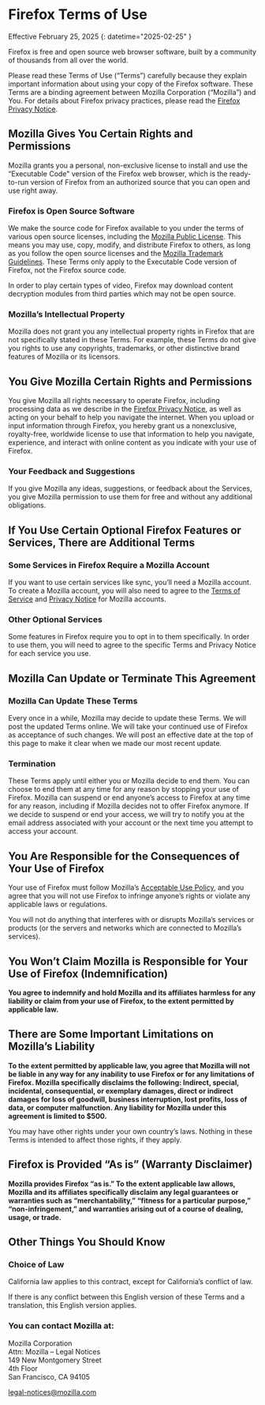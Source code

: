 # Firefox Terms of Use

Effective February 25, 2025
{: datetime="2025-02-25" }

Firefox is free and open source web browser software, built by a community of thousands from all over the world.

Please read these Terms of Use (“Terms”) carefully because they explain important information about using your copy of the Firefox software. These Terms are a binding agreement between Mozilla Corporation (“Mozilla”) and You. For details about Firefox privacy practices, please read the [Firefox Privacy Notice](https://www.mozilla.org/privacy/firefox/).

## Mozilla Gives You Certain Rights and Permissions

Mozilla grants you a personal, non-exclusive license to install and use the “Executable Code" version of the Firefox web browser, which is the ready-to-run version of Firefox from an authorized source that you can open and use right away.

### Firefox is Open Source Software

We make the source code for Firefox available to you under the terms of various open source licenses, including the [Mozilla Public License](https://www.mozilla.org/MPL/). This means you may use, copy, modify, and distribute Firefox to others, as long as you follow the open source licenses and the [Mozilla Trademark Guidelines](https://www.mozilla.org/foundation/trademarks/policy/). These Terms only apply to the Executable Code version of Firefox, not the Firefox source code.

In order to play certain types of video, Firefox may download content decryption modules from third parties which may not be open source.

### Mozilla’s Intellectual Property

Mozilla does not grant you any intellectual property rights in Firefox that are not specifically stated in these Terms. For example, these Terms do not give you rights to use any copyrights, trademarks, or other distinctive brand features of Mozilla or its licensors.

## You Give Mozilla Certain Rights and Permissions

You give Mozilla all rights necessary to operate Firefox, including processing data as we describe in the [Firefox Privacy Notice](https://www.mozilla.org/privacy/firefox/), as well as acting on your behalf to help you navigate the internet. When you upload or input information through Firefox, you hereby grant us a nonexclusive, royalty-free, worldwide license to use that information to help you navigate, experience, and interact with online content as you indicate with your use of Firefox.

### Your Feedback and Suggestions

If you give Mozilla any ideas, suggestions, or feedback about the Services, you give Mozilla permission to use them for free and without any additional obligations.

## If You Use Certain Optional Firefox Features or Services, There are Additional Terms

### Some Services in Firefox Require a Mozilla Account

If you want to use certain services like sync, you’ll need a Mozilla account. To create a Mozilla account, you will also need to agree to the [Terms of Service](https://www.mozilla.org/about/legal/terms/services/) and [Privacy Notice](https://www.mozilla.org/privacy/mozilla-accounts/) for Mozilla accounts.

### Other Optional Services

Some features in Firefox require you to opt in to them specifically. In order to use them, you will need to agree to the specific Terms and Privacy Notice for each service you use.

## Mozilla Can Update or Terminate This Agreement

### Mozilla Can Update These Terms

Every once in a while, Mozilla may decide to update these Terms. We will post the updated Terms online. We will take your continued use of Firefox as acceptance of such changes. We will post an effective date at the top of this page to make it clear when we made our most recent update.

### Termination

These Terms apply until either you or Mozilla decide to end them. You can choose to end them at any time for any reason by stopping your use of Firefox. Mozilla can suspend or end anyone’s access to Firefox at any time for any reason, including if Mozilla decides not to offer Firefox anymore. If we decide to suspend or end your access, we will try to notify you at the email address associated with your account or the next time you attempt to access your account.

## You Are Responsible for the Consequences of Your Use of Firefox

Your use of Firefox must follow Mozilla’s [Acceptable Use Policy](https://www.mozilla.org/about/legal/acceptable-use/), and you agree that you will not use Firefox to infringe anyone’s rights or violate any applicable laws or regulations.

You will not do anything that interferes with or disrupts Mozilla’s services or products (or the servers and networks which are connected to Mozilla’s services).

## You Won’t Claim Mozilla is Responsible for Your Use of Firefox (Indemnification)

**You agree to indemnify and hold Mozilla and its affiliates harmless for any liability or claim from your use of Firefox, to the extent permitted by applicable law.**

## There are Some Important Limitations on Mozilla’s Liability

**To the extent permitted by applicable law, you agree that Mozilla will not be liable in any way for any inability to use Firefox or for any limitations of Firefox. Mozilla specifically disclaims the following: Indirect, special, incidental, consequential, or exemplary damages, direct or indirect damages for loss of goodwill, business interruption, lost profits, loss of data, or computer malfunction. Any liability for Mozilla under this agreement is limited to $500.**

You may have other rights under your own country’s laws. Nothing in these Terms is intended to affect those rights, if they apply.

## Firefox is Provided “As is” (Warranty Disclaimer)

**Mozilla provides Firefox “as is.” To the extent applicable law allows, Mozilla and its affiliates specifically disclaim any legal guarantees or warranties such as “merchantability,” “fitness for a particular purpose,” “non-infringement,” and warranties arising out of a course of dealing, usage, or trade.**

## Other Things You Should Know

### Choice of Law

California law applies to this contract, except for California’s conflict of law.

If there is any conflict between this English version of these Terms and a translation, this English version applies.

### You can contact Mozilla at:

Mozilla Corporation <br>
Attn: Mozilla – Legal Notices <br>
149 New Montgomery Street <br>
4th Floor <br>
San Francisco, CA 94105

legal-notices@mozilla.com
